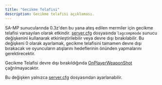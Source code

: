 ```yaml
---
title: "Gecikme Telafisi"
description: Gecikme telafisi açıklaması.
---
```


SA-MP sunucularında 0.3z'den bu yana ateş edilen mermiler için gecikme telafisi varsayılan olarak etkindir. [server.cfg](server.cfg) dosyasında `lagcompmode` sunucu değişkenini kullanarak etkinleştirilebilir veya devre dışı bırakılabilir. Bu değişkeni 0 olarak ayarlamak, gecikme telafisini tamamen devre dışı bırakacak ve oyuncuların atışlarını hedeflerinin önünden yapmalarını gerektirecektir.

Gecikme Telafisi devre dışı bırakıldığında [OnPlayerWeaponShot](../scripting/callbacks/OnPlayerWeaponShot) çağrılmayacaktır.

Bu değişken yalnızca [server.cfg](server.cfg) dosyasından ayarlanabilir.
